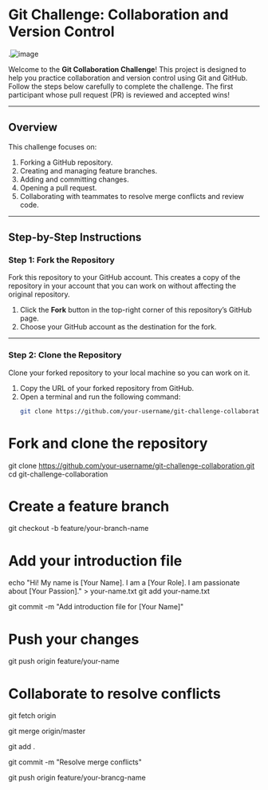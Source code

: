 # Git Challenge: Collaboration and Version Control

.![image](https://github.com/user-attachments/assets/f1c82e83-22f7-4bcf-8e43-9b5789a986de)

Welcome to the **Git Collaboration Challenge**! This project is designed to help you practice collaboration and version control using Git and GitHub. Follow the steps below carefully to complete the challenge. The first participant whose pull request (PR) is reviewed and accepted wins!

---

## Overview

This challenge focuses on:
1. Forking a GitHub repository.
2. Creating and managing feature branches.
3. Adding and committing changes.
4. Opening a pull request.
5. Collaborating with teammates to resolve merge conflicts and review code.

---

## Step-by-Step Instructions

### Step 1: Fork the Repository
Fork this repository to your GitHub account. This creates a copy of the repository in your account that you can work on without affecting the original repository.

1. Click the **Fork** button in the top-right corner of this repository’s GitHub page.
2. Choose your GitHub account as the destination for the fork.

---

### Step 2: Clone the Repository
Clone your forked repository to your local machine so you can work on it.

1. Copy the URL of your forked repository from GitHub.
2. Open a terminal and run the following command:
   ```bash
   git clone https://github.com/your-username/git-challenge-collaboration.git


# Fork and clone the repository
git clone https://github.com/your-username/git-challenge-collaboration.git
cd git-challenge-collaboration

# Create a feature branch
git checkout -b feature/your-branch-name

# Add your introduction file
echo "Hi! My name is [Your Name]. I am a [Your Role]. I am passionate about [Your Passion]." > your-name.txt
git add your-name.txt

git commit -m "Add introduction file for [Your Name]"

# Push your changes
git push origin feature/your-name

# Collaborate to resolve conflicts
git fetch origin

git merge origin/master

git add .

git commit -m "Resolve merge conflicts"

git push origin feature/your-brancg-name
